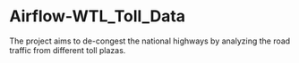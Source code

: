 # Airflow-WTL_Toll_Data
The project aims to de-congest the national highways by analyzing the road traffic from different toll plazas.
